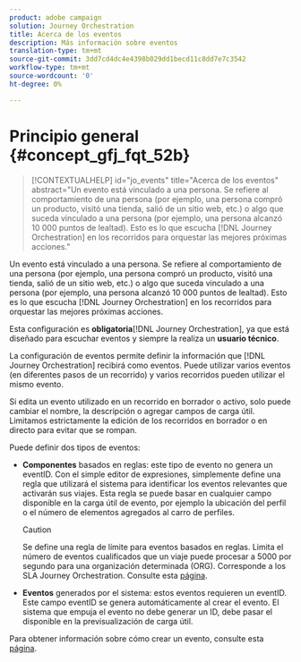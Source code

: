 ```yaml
---
product: adobe campaign
solution: Journey Orchestration
title: Acerca de los eventos
description: Más información sobre eventos
translation-type: tm+mt
source-git-commit: 3dd7cd4dc4e4398b029dd1becd11c8dd7e7c3542
workflow-type: tm+mt
source-wordcount: '0'
ht-degree: 0%

---
```



# Principio general {#concept_gfj_fqt_52b}

>[!CONTEXTUALHELP]
>id="jo_events"
>title="Acerca de los eventos"
>abstract="Un evento está vinculado a una persona. Se refiere al comportamiento de una persona (por ejemplo, una persona compró un producto, visitó una tienda, salió de un sitio web, etc.) o algo que suceda vinculado a una persona (por ejemplo, una persona alcanzó 10 000 puntos de lealtad). Esto es lo que escucha [!DNL Journey Orchestration] en los recorridos para orquestar las mejores próximas acciones."

Un evento está vinculado a una persona. Se refiere al comportamiento de una persona (por ejemplo, una persona compró un producto, visitó una tienda, salió de un sitio web, etc.) o algo que suceda vinculado a una persona (por ejemplo, una persona alcanzó 10 000 puntos de lealtad). Esto es lo que escucha [!DNL Journey Orchestration] en los recorridos para orquestar las mejores próximas acciones.

Esta configuración es **obligatoria**[!DNL Journey Orchestration], ya que está diseñado para escuchar eventos y siempre la realiza un **usuario técnico**.

La configuración de eventos permite definir la información que [!DNL Journey Orchestration] recibirá como eventos. Puede utilizar varios eventos (en diferentes pasos de un recorrido) y varios recorridos pueden utilizar el mismo evento.

Si edita un evento utilizado en un recorrido en borrador o activo, solo puede cambiar el nombre, la descripción o agregar campos de carga útil. Limitamos estrictamente la edición de los recorridos en borrador o en directo para evitar que se rompan.

Puede definir dos tipos de eventos:

* **Componentes** basados en reglas: este tipo de evento no genera un eventID. Con el simple editor de expresiones, simplemente define una regla que utilizará el sistema para identificar los eventos relevantes que activarán sus viajes. Esta regla se puede basar en cualquier campo disponible en la carga útil de evento, por ejemplo la ubicación del perfil o el número de elementos agregados al carro de perfiles.

   >[!CAUTION]
   >
   >Se define una regla de límite para eventos basados en reglas. Limita el número de eventos cualificados que un viaje puede procesar a 5000 por segundo para una organización determinada (ORG). Corresponde a los SLA Journey Orchestration. Consulte esta [página](https://helpx.adobe.com/legal/product-descriptions/journey-orchestration.html).

* **Eventos** generados por el sistema: estos eventos requieren un eventID. Este campo eventID se genera automáticamente al crear el evento. El sistema que empuja el evento no debe generar un ID, debe pasar el disponible en la previsualización de carga útil.

Para obtener información sobre cómo crear un evento, consulte esta [página](../event/about-creating.md).

